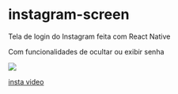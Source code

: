 # instagram-screen
<p>Tela de login do Instagram feita com React Native</p>
<p>Com funcionalidades de ocultar ou exibir senha</p>
<img src="https://github.com/ViniciusPRO20/instagram-screen/assets/115045547/52ce3c53-d99a-4709-9794-daff952dddcb"/>

[insta video](https://github.com/ViniciusPRO20/instagram-screen/assets/115045547/7d7d228b-73dc-4915-9178-25942eb5622d)
